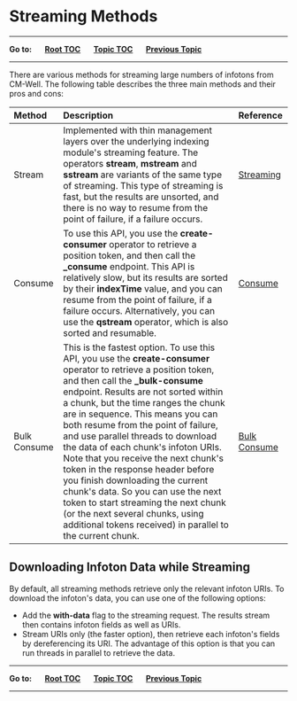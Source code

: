 # Streaming Methods #

----

**Go to:** &nbsp;&nbsp;&nbsp;&nbsp; [**Root TOC**](CM-Well.RootTOC.md) &nbsp;&nbsp;&nbsp;&nbsp; [**Topic TOC**](DevGuide.BestPractices.TOC.md) &nbsp;&nbsp;&nbsp;&nbsp; [**Previous Topic**](DevGuide.BestPractices.ManagingRetries.md)

----

There are various methods for streaming large numbers of infotons from CM-Well. The following table describes the three main methods and their pros and cons:

Method | Description | Reference
:-------|:-------------|:-----------
Stream | Implemented with thin management layers over the underlying indexing module's streaming feature. The operators **stream**, **mstream** and **sstream** are variants of the same type of streaming. This type of streaming is fast, but the results are unsorted, and there is no way to resume from the point of failure, if a failure occurs. | [Streaming](API.Stream.StreamInfotons.md)
Consume | To use this API, you use the **create-consumer** operator to retrieve a position token, and then call the **_consume** endpoint. This API is relatively slow, but its results are sorted by their **indexTime** value, and you can resume from the point of failure, if a failure occurs. Alternatively, you can use the **qstream** operator, which is also sorted and resumable. | [Consume](API.Stream.ConsumeNextChunk.md)
Bulk Consume | This is the fastest option. To use this API, you use the **create-consumer** operator to retrieve a position token, and then call the **_bulk-consume** endpoint. Results are not sorted within a chunk, but the time ranges the chunk are in sequence. This means you can both resume from the point of failure, and use parallel threads to download the data of each chunk's infoton URIs. Note that you receive the next chunk's token in the response header before you finish downloading the current chunk's data. So you can use the next token to start streaming the next chunk (or the next several chunks, using additional tokens received) in parallel to the current chunk. | [Bulk Consume](API.Stream.ConsumeNextBulk.md) 

## Downloading Infoton Data while Streaming ##

By default, all streaming methods retrieve only the relevant infoton URIs. To download the infoton's data, you can use one of the following options:

* Add the **with-data** flag to the streaming request. The results stream then contains infoton fields as well as URIs.
* Stream URIs only (the faster option), then retrieve each infoton's fields by dereferencing its URI. The advantage of this option is that you can run threads in parallel to retrieve the data.

----

**Go to:** &nbsp;&nbsp;&nbsp;&nbsp; [**Root TOC**](CM-Well.RootTOC.md) &nbsp;&nbsp;&nbsp;&nbsp; [**Topic TOC**](DevGuide.BestPractices.TOC.md) &nbsp;&nbsp;&nbsp;&nbsp; [**Previous Topic**](DevGuide.BestPractices.ManagingRetries.md)

----